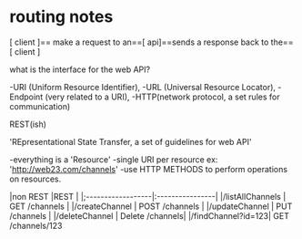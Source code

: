 # routing notes

[ client ]== make a request to an==[ api]==sends a response back to the== [ client ]

what is the interface for the web API?

-URI (Uniform Resource Identifier),
-URL (Universal Resource Locator),
-Endpoint (very related to a URI),
-HTTP(network protocol, a set rules for communication)

REST(ish)

'REpresentational State Transfer, a set of guidelines for web API'

-everything is a 'Resource'
-single URI per resource ex: 'http://web23.com/channels'
-use HTTP METHODS to perform operations on resources.

|non REST           |REST             |
|;------------------|:----------------|
|/listAllChannels   | GET /channels   |
|/createChannel     | POST /channels  |
|/updateChannel     | PUT /channels   |
|/deleteChannel     | Delete /channels|
|/findChannel?id=123| GET /channels/123